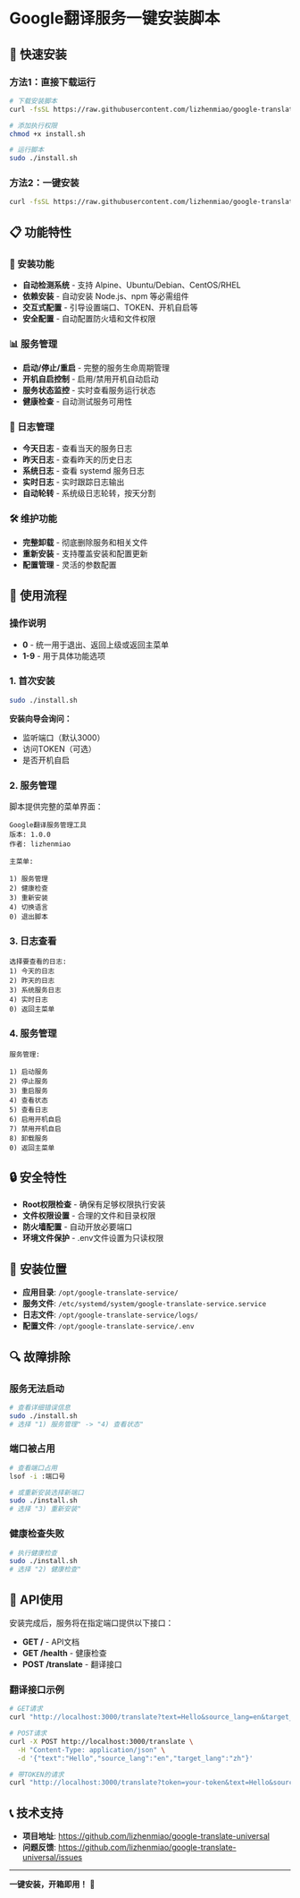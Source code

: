 # Google翻译服务一键安装脚本

## 🚀 快速安装

### 方法1：直接下载运行
```bash
# 下载安装脚本
curl -fsSL https://raw.githubusercontent.com/lizhenmiao/google-translate-universal/master/linux-deploy/install.sh -o install.sh

# 添加执行权限
chmod +x install.sh

# 运行脚本
sudo ./install.sh
```

### 方法2：一键安装
```bash
curl -fsSL https://raw.githubusercontent.com/lizhenmiao/google-translate-universal/master/linux-deploy/install.sh | sudo bash
```

## 📋 功能特性

### 🔧 安装功能
- **自动检测系统** - 支持 Alpine、Ubuntu/Debian、CentOS/RHEL
- **依赖安装** - 自动安装 Node.js、npm 等必需组件
- **交互式配置** - 引导设置端口、TOKEN、开机自启等
- **安全配置** - 自动配置防火墙和文件权限

### 📊 服务管理
- **启动/停止/重启** - 完整的服务生命周期管理
- **开机自启控制** - 启用/禁用开机自动启动
- **服务状态监控** - 实时查看服务运行状态
- **健康检查** - 自动测试服务可用性

### 📝 日志管理
- **今天日志** - 查看当天的服务日志
- **昨天日志** - 查看昨天的历史日志
- **系统日志** - 查看 systemd 服务日志
- **实时日志** - 实时跟踪日志输出
- **自动轮转** - 系统级日志轮转，按天分割

### 🛠️ 维护功能
- **完整卸载** - 彻底删除服务和相关文件
- **重新安装** - 支持覆盖安装和配置更新
- **配置管理** - 灵活的参数配置

## 🎯 使用流程

### 操作说明
- **0** - 统一用于退出、返回上级或返回主菜单
- **1-9** - 用于具体功能选项

### 1. 首次安装
```bash
sudo ./install.sh
```

**安装向导会询问：**
- 监听端口（默认3000）
- 访问TOKEN（可选）
- 是否开机自启

### 2. 服务管理
脚本提供完整的菜单界面：

```
Google翻译服务管理工具
版本: 1.0.0
作者: lizhenmiao

主菜单:

1) 服务管理
2) 健康检查
3) 重新安装
4) 切换语言
0) 退出脚本
```

### 3. 日志查看
```
选择要查看的日志:
1) 今天的日志
2) 昨天的日志
3) 系统服务日志
4) 实时日志
0) 返回主菜单
```

### 4. 服务管理
```
服务管理:

1) 启动服务
2) 停止服务
3) 重启服务
4) 查看状态
5) 查看日志
6) 启用开机自启
7) 禁用开机自启
8) 卸载服务
0) 返回主菜单
```

## 🔒 安全特性

- **Root权限检查** - 确保有足够权限执行安装
- **文件权限设置** - 合理的文件和目录权限
- **防火墙配置** - 自动开放必要端口
- **环境文件保护** - .env文件设置为只读权限

## 📁 安装位置

- **应用目录**: `/opt/google-translate-service/`
- **服务文件**: `/etc/systemd/system/google-translate-service.service`
- **日志文件**: `/opt/google-translate-service/logs/`
- **配置文件**: `/opt/google-translate-service/.env`

## 🔍 故障排除

### 服务无法启动
```bash
# 查看详细错误信息
sudo ./install.sh
# 选择 "1) 服务管理" -> "4) 查看状态"
```

### 端口被占用
```bash
# 查看端口占用
lsof -i :端口号

# 或重新安装选择新端口
sudo ./install.sh
# 选择 "3) 重新安装"
```

### 健康检查失败
```bash
# 执行健康检查
sudo ./install.sh
# 选择 "2) 健康检查"
```

## 🚀 API使用

安装完成后，服务将在指定端口提供以下接口：

- **GET /** - API文档
- **GET /health** - 健康检查
- **POST /translate** - 翻译接口

### 翻译接口示例
```bash
# GET请求
curl "http://localhost:3000/translate?text=Hello&source_lang=en&target_lang=zh"

# POST请求
curl -X POST http://localhost:3000/translate \
  -H "Content-Type: application/json" \
  -d '{"text":"Hello","source_lang":"en","target_lang":"zh"}'

# 带TOKEN的请求
curl "http://localhost:3000/translate?token=your-token&text=Hello&source_lang=en&target_lang=zh"
```

## 📞 技术支持

- **项目地址**: https://github.com/lizhenmiao/google-translate-universal
- **问题反馈**: https://github.com/lizhenmiao/google-translate-universal/issues

---

**一键安装，开箱即用！** 🎉